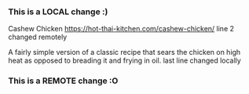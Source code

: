 ### This is a LOCAL change :)
Cashew Chicken
https://hot-thai-kitchen.com/cashew-chicken/ line 2 changed remotely

A fairly simple version of a classic recipe that sears the chicken on high heat as opposed to breading it and frying in oil.
last line changed locally
### This is a REMOTE change :O